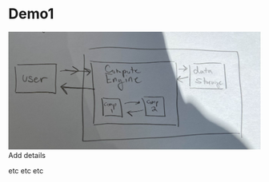 # Demo1
![Image of system diagram](https://github.com/MollyTSlater/Demo1/blob/main/systemdiagram.jpg?raw=true)
Add details

etc etc etc
